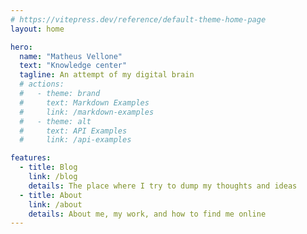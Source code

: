 ```yaml
---
# https://vitepress.dev/reference/default-theme-home-page
layout: home

hero:
  name: "Matheus Vellone"
  text: "Knowledge center"
  tagline: An attempt of my digital brain
  # actions:
  #   - theme: brand
  #     text: Markdown Examples
  #     link: /markdown-examples
  #   - theme: alt
  #     text: API Examples
  #     link: /api-examples

features:
  - title: Blog
    link: /blog
    details: The place where I try to dump my thoughts and ideas
  - title: About
    link: /about
    details: About me, my work, and how to find me online
---
```


